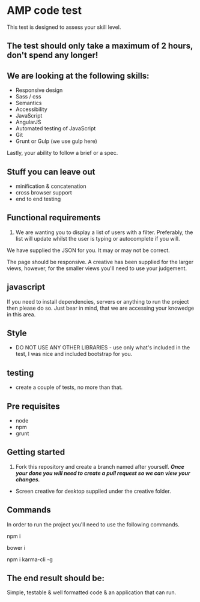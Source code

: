 # AMP code test

This test is designed to assess your skill level.

## The test should only take a maximum of 2 hours, don't spend any longer!

## We are looking at the following skills:

- Responsive design
- Sass / css
- Semantics
- Accessibility
- JavaScript
- AngularJS
- Automated testing of JavaScript
- Git
- Grunt or Gulp (we use gulp here)

Lastly, your ability to follow a brief or a spec.

## Stuff you can leave out

- minification & concatenation
- cross browser support
- end to end testing

## Functional requirements

1. We are wanting you to display a list of users with a filter. Preferably, the list will update whilst the user is typing or autocomplete if you will. 

We have supplied the JSON for you. It may or may not be correct. 

The page should be responsive. A creative has been supplied for the larger views, however, for the smaller views you'll need to use your judgement.

## javascript

If you need to install dependencies, servers or anything to run the project then please do so. Just bear in mind, that we are accessing your knowedge in this area. 

## Style

- DO NOT USE ANY OTHER LIBRARIES - use only what's included in the test, I was nice and included bootstrap for you.

## testing

- create a couple of tests, no more than that.

## Pre requisites

- node
- npm
- grunt

## Getting started

1. Fork this repository and create a branch named after yourself. ***Once your done you will need to create a pull request so we can view your changes.***

- Screen creative for desktop supplied under the creative folder.

## Commands

In order to run the project you'll need to use the following commands.

npm i

bower i

npm i karma-cli -g

## The end result should be:

Simple, testable & well formatted code & an application that can run.